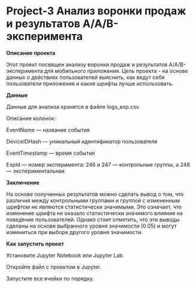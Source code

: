 # Project-3 Анализ воронки продаж и результатов A/A/B-эксперимента

**Описание проекта**

Этот проект посвящен анализу воронки продаж и результатов A/A/B-эксперимента для мобильного приложения. Цель проекта - на основе данных о действиях пользователей выяснить, как ведут себя пользователи приложения и какие шрифты лучше использовать.

**Данные**

Данные для анализа хранятся в файле logs_exp.csv. 

Описание колонок:

EventName — название события

DeviceIDHash — уникальный идентификатор пользователя

EventTimestamp — время события

ExpId — номер эксперимента: 246 и 247 — контрольные группы, а 248 — экспериментальная

**Заключение**

На основе полученных результатов можно сделать вывод о том, что различия между контрольными группами и группой с измененным шрифтом не являются статистически значимыми. Это означает, что изменение шрифта не оказало статистически значимого влияния на поведение пользователей. Однако стоит отметить, что эти выводы сделаны на основе выбранного уровня значимости (0.05) и могут измениться при выборе другого уровня значимости.

**Как запустить проект**

Установите Jupyter Notebook или Jupyter Lab.

Откройте файл с проектом в Jupyter.

Запустите все ячейки по порядку.
